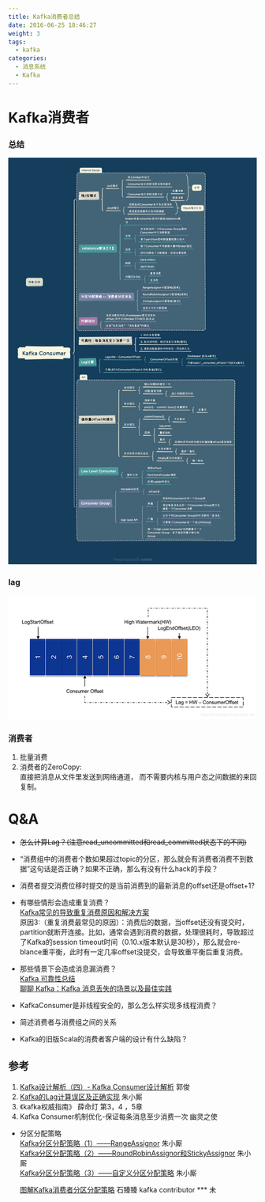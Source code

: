 ```yaml
---
title: Kafka消费者总结
date: 2016-06-25 18:46:27
weight: 3
tags:
  - kafka  
categories:
  - 消息系统
  - Kafka   
---
```


<p></p>
<!-- more -->

# Kafka消费者
### 总结
![Kafka消费者总结](./images/kafka-consumer.jpg)

### lag
![Kafka lag](./images/lag.png)

### 消费者
1. 批量消费  
2. 消费者的ZeroCopy:   
   直接把消息从文件里发送到网络通道， 而不需要内核与用户态之间数据的来回复制。  


# Q&A
+    ~~怎么计算Lag？(注意read_uncommitted和read_committed状态下的不同)~~
+    “消费组中的消费者个数如果超过topic的分区，那么就会有消费者消费不到数据”这句话是否正确？如果不正确，那么有没有什么hack的手段？
+    消费者提交消费位移时提交的是当前消费到的最新消息的offset还是offset+1?

+    有哪些情形会造成重复消费？  
     [Kafka常见的导致重复消费原因和解决方案](https://cloud.tencent.com/developer/article/1665700)  
     原因3:（重复消费最常见的原因）：消费后的数据，当offset还没有提交时，partition就断开连接。比如，通常会遇到消费的数据，处理很耗时，导致超过了Kafka的session timeout时间（0.10.x版本默认是30秒），那么就会re-blance重平衡，此时有一定几率offset没提交，会导致重平衡后重复消费。  
     
+    那些情景下会造成消息漏消费？  
     [Kafka 可靠性总结](../../../../2016/07/05/kafkaReliability/)  
     [聊聊 Kafka：Kafka 消息丢失的场景以及最佳实践](https://blog.csdn.net/riemann_/article/details/124534487)  

+    KafkaConsumer是非线程安全的，那么怎么样实现多线程消费？
+    简述消费者与消费组之间的关系
+    Kafka的旧版Scala的消费者客户端的设计有什么缺陷？


## 参考
1. [Kafka设计解析（四）- Kafka Consumer设计解析](http://www.jasongj.com/2015/08/09/KafkaColumn4/) 郭俊
5. [Kafka的Lag计算误区及正确实现](https://blog.csdn.net/u013256816/article/details/79955578) 朱小厮
6. 《kafka权威指南》 薛命灯 第3，4 ，5章
7. Kafka Consumer机制优化-保证每条消息至少消费一次 幽灵之使

+ 分区分配策略  
  [Kafka分区分配策略（1）——RangeAssignor](https://blog.csdn.net/u013256816/article/details/81123600) 朱小厮  
  [Kafka分区分配策略（2）——RoundRobinAssignor和StickyAssignor](https://blog.csdn.net/u013256816/article/details/81123625) 朱小厮  
  [Kafka分区分配策略（3）——自定义分区分配策略](https://blog.csdn.net/u013256816/article/details/81123858) 朱小厮  

  [图解Kafka消费者分区分配策略](https://mp.weixin.qq.com/s?__biz=Mzg4ODY1NTcxNg==&mid=2247494909&idx=1&sn=e40cd749d060093695e39576c41a9264)   石臻臻 kafka contributor  *** 未

